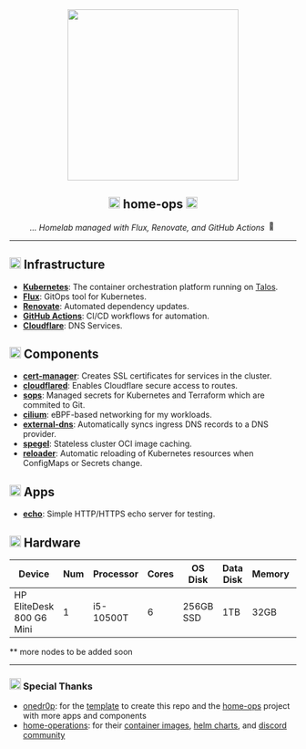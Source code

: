 <div align="center">

<img src="https://i.imgur.com/I48mUYX.png" align="center" width="300px"/>

## <img src="https://fonts.gstatic.com/s/e/notoemoji/latest/2604_fe0f/512.gif" alt="⚙️" width="20" height="20"> home-ops <img src="https://fonts.gstatic.com/s/e/notoemoji/latest/1f680/512.gif" alt="🚀" width="20" height="20">

_... Homelab managed with Flux, Renovate, and GitHub
Actions_ <img src="https://fonts.gstatic.com/s/e/notoemoji/latest/1f916/512.gif" alt="🤖" width="16" height="16">

</div>

______________________________________________________________________

## <img src="https://fonts.gstatic.com/s/e/notoemoji/latest/2699_fe0f/512.gif" alt="⚙️" width="20" height="20"> Infrastructure

- **[Kubernetes](https://kubernetes.io/)**: The container orchestration platform running
  on [Talos](https://talos.dev/).
- **[Flux](https://fluxcd.io/)**: GitOps tool for Kubernetes.
- **[Renovate](https://renovatebot.com/)**: Automated dependency updates.
- **[GitHub Actions](https://github.com/features/actions)**: CI/CD workflows for automation.
- **[Cloudflare](https://www.cloudflare.com/)**: DNS Services.

## <img src="https://fonts.gstatic.com/s/e/notoemoji/latest/1f48e/512.gif" alt="🎡" width="20" height="20"> Components

- **[cert-manager](https://github.com/cert-manager/cert-manager)**: Creates SSL certificates for
  services in the cluster.
- **[cloudflared](https://github.com/cloudflare/cloudflared)**: Enables Cloudflare secure access to
  routes.
- **[sops](https://github.com/getsops/sops)**: Managed secrets for Kubernetes and Terraform which
  are commited to Git.
- **[cilium](https://github.com/cilium/cilium)**: eBPF-based networking for my workloads.
- **[external-dns](https://github.com/kubernetes-sigs/external-dns)**: Automatically syncs ingress
  DNS records to a DNS provider.
- **[spegel](https://github.com/spegel-org/spegel)**: Stateless cluster OCI image caching.
- **[reloader](https://github.com/stakater/Reloader)**: Automatic reloading of Kubernetes resources
  when ConfigMaps or Secrets change.

## <img src="https://fonts.gstatic.com/s/e/notoemoji/latest/1f3a1/512.gif" alt="🎡" width="20" height="20"> Apps

- **[echo](https://github.com/mendhak/docker-http-https-echo)**: Simple HTTP/HTTPS echo server for
  testing.

## <img src="https://fonts.gstatic.com/s/e/notoemoji/latest/1f52e/512.gif" alt="🔮" width="20" height="20"> Hardware

| Device                   | Num | Processor | Cores | OS Disk   | Data Disk | Memory | OS    | Function   |
|--------------------------|-----|-----------|-------|-----------|-----------|--------|-------|------------|
| HP EliteDesk 800 G6 Mini | 1   | i5-10500T | 6     | 256GB SSD | 1TB       | 32GB   | Talos | Kubernetes |

\*\* more nodes to be added soon

______________________________________________________________________

### <img src="https://fonts.gstatic.com/s/e/notoemoji/latest/1f91d/512.gif" alt="🤝️" width="20" height="20"> Special Thanks

- [onedr0p](https://github.com/onedr0p): for the
  [template](https://github.com/onedr0p/cluster-template) to create this repo
  and the [home-ops](https://github.com/onedr0p/home-ops) project with more apps and components
- [home-operations](https://github.com/home-operations): for their
  [container images](https://github.com/home-operations/containers),
  [helm charts](https://github.com/home-operations/charts-mirror), and
  [discord community](https://discord.gg/home-operations)

